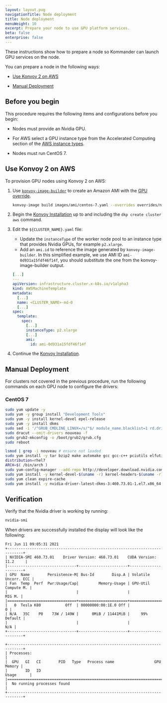 ```yaml
---
layout: layout.pug
navigationTitle: Node deployment
title: Node deployment
menuWeight: 10
excerpt: Prepare your node to use GPU platform services.
beta: false
enterprise: false
---
```


<!-- markdownlint-disable MD004 MD007 MD025 MD030 -->

These instructions show how to prepare a node so Kommander can launch GPU services on the node.

You can prepare a node in the following ways:

- [Use Konvoy 2 on AWS](#use-konvoy-2-on-aws)

- [Manual Deployment](#manual-deployment)

## Before you begin

This procedure requires the following items and configurations before you begin:

- Nodes must provide an Nvidia GPU. <!-- with Fermi architecture version 2.1 or greater. FIXME: `nvidia-smi` command below shows Tesla K80, which suggests that this is not true -->

- For AWS select a GPU instance type from the Accelerated Computing section of the [AWS instance types][aws_instance_types].

- Nodes must run CentOS 7.

## Use Konvoy 2 on AWS

To provision GPU nodes using Konvoy 2 on AWS:

1. Use [`konvoy-image-builder`][konvoy_image_builder] to create an Amazon AMI with the [GPU override][konvoy_image_builder_nvidia].

   ```bash
   konvoy-image build images/ami/centos-7.yaml --overrides overrides/nvidia.yaml
   ```

1. Begin the [Konvoy Installation][konvoy-installation] up to and including the `dkp create cluster aws` command.

1. Edit the `${CLUSTER_NAME}.yaml` file:
   - Update the `instanceType` of the worker node pool to an instance type that provides Nvidia GPUs, for example `p2.xlarge`.
   - Add an `ami.id` to reference the image generated by `konvoy-image-builder`. In this simplified example, we use AMI ID `ami-0d931a15fdf46f14f`, you should substitute the one from the konvoy-image-builder output.

   ```yaml
   [...]
   ---
   apiVersion: infrastructure.cluster.x-k8s.io/v1alpha3
   kind: AWSMachineTemplate
   metadata:
     [...]
     name: <CLUSTER_NAME>-md-0
     [...]
   spec:
     template:
       spec:
         [...]
         instanceType: p2.xlarge
         [...]
         ami:
           id: ami-0d931a15fdf46f14f
   ```

1. Continue the [Konvoy Installation][konvoy-installation].

## Manual Deployment

For clusters not covered in the previous procedure, run the following commands on each GPU node to configure the drivers:

### CentOS 7

```bash
sudo yum update -y
sudo yum -y group install "Development Tools"
sudo yum -y install kernel-devel epel-release
sudo yum -y install dkms
sudo sed -i '/^GRUB_CMDLINE_LINUX=/s/"$/ module_name.blacklist=1 rd.driver.blacklist=nouveau modprobe.blacklist=nouveau"/' /etc/default/grub
sudo dracut --omit-drivers nouveau -f
sudo grub2-mkconfig -o /boot/grub2/grub.cfg
sudo reboot

lsmod | grep -i nouveau # ensure not loaded
sudo yum install -y tar bzip2 make automake gcc gcc-c++ pciutils elfutils-libelf-devel libglvnd-devel iptables firewalld vim bind-utils wget
distribution=rhel7
ARCH=$( /bin/arch )
sudo yum-config-manager --add-repo http://developer.download.nvidia.com/compute/cuda/repos/$distribution/${ARCH}/cuda-$distribution.repo
sudo yum install -y kernel-devel-$(uname -r) kernel-headers-$(uname -r)
sudo yum clean expire-cache
sudo yum install -y nvidia-driver-latest-dkms-3:460.73.01-1.el7.x86_64
```

## Verification

Verify that the Nvidia driver is working by running:

```bash
nvidia-smi
```

When drivers are successfully installed the display will look like the following:

```text
Fri Jun 11 09:05:31 2021
+-----------------------------------------------------------------------------+
| NVIDIA-SMI 460.73.01    Driver Version: 460.73.01    CUDA Version: 11.2     |
|-------------------------------+----------------------+----------------------+
| GPU  Name        Persistence-M| Bus-Id        Disp.A | Volatile Uncorr. ECC |
| Fan  Temp  Perf  Pwr:Usage/Cap|         Memory-Usage | GPU-Util  Compute M. |
|                               |                      |               MIG M. |
|===============================+======================+======================|
|   0  Tesla K80           Off  | 00000000:00:1E.0 Off |                    0 |
| N/A   35C    P0    73W / 149W |      0MiB / 11441MiB |     99%      Default |
|                               |                      |                  N/A |
+-------------------------------+----------------------+----------------------+

+-----------------------------------------------------------------------------+
| Processes:                                                                  |
|  GPU   GI   CI        PID   Type   Process name                  GPU Memory |
|        ID   ID                                                   Usage      |
|=============================================================================|
|  No running processes found                                                 |
+-----------------------------------------------------------------------------+
```

[aws_instance_types]: https://aws.amazon.com/ec2/instance-types/
[konvoy_image_builder]: /dkp/konvoy/2.1/image-builder/
[konvoy_image_builder_nvidia]: https://github.com/mesosphere/konvoy-image-builder/blob/main/docs/nvidia-gpu.md
[konvoy-installation]: /dkp/konvoy/2.1/choose-infrastructure
